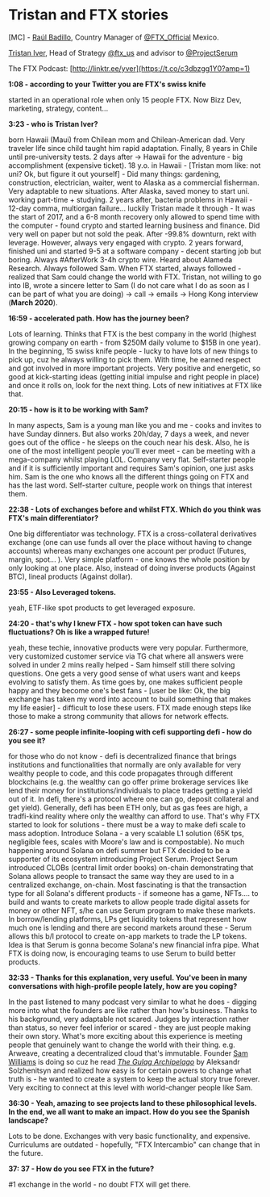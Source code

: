 # Tristan and FTX stories

[MC] - [Raúl Badillo](https://www.linkedin.com/in/raulbrdz/?originalSubdomain=mx), Country Manager of [@FTX_Official](https://twitter.com/FTX_Official) Mexico.

[Tristan Iver](https://twitter.com/jackshaftoes), Head of Strategy [@ftx_us](https://twitter.com/ftx_us) and advisor to [@ProjectSerum](https://twitter.com/ProjectSerum)

The FTX Podcast: [http://linktr.ee/yver](https://t.co/c3dbzgg1Y0?amp=1)

**1:08 - according to your Twitter you are FTX's swiss knife**

started in an operational role when only 15 people FTX. Now Bizz Dev, marketing, strategy, content...

**3:23 - who is Tristan Iver?**

born Hawaii (Maui) from Chilean mom and Chilean-American dad. Very traveler life since child taught him rapid adaptation. Finally, 8 years in Chile until pre-university tests. 2 days after → Hawaii for the adventure - big accomplishment (expensive ticket). 18 y.o. in Hawaii - [Tristan mom like: not uni? Ok, but figure it out yourself] - Did many things: gardening, construction, electrician, waiter, went to Alaska as a commercial fisherman. Very adaptable to new situations. After Alaska, saved money to start uni. working part-time + studying. 2 years after, bacteria problems in Hawaii - 12-day comma, multiorgan failure... luckily Tristan made it through - It was the start of 2017, and a 6-8 month recovery only allowed to spend time with the computer - found crypto and started learning business and finance. Did very well on paper but not sold the peak. After -99.8% downturn, rekt with leverage. However, always very engaged with crypto. 2 years forward, finished uni and started 9-5 at a software company - decent starting job but boring. Always #AfterWork 3-4h crypto wire. Heard about Alameda Research. Always followed Sam. When FTX started, always followed - realized that Sam could change the world with FTX. Tristan, not willing to go into IB, wrote a sincere letter to Sam (I do not care what I do as soon as I can be part of what you are doing) → call → emails → Hong Kong interview (**March 2020**).

**16:59 - accelerated path. How has the journey been?**

Lots of learning. Thinks that FTX is the best company in the world (highest growing company on earth - from $250M daily volume to $15B in one year). In the beginning, 15 swiss knife people - lucky to have lots of new things to pick up, cuz he always willing to pick them. With time, he earned respect and got involved in more important projects. Very positive and energetic, so good at kick-starting ideas (getting initial impulse and right people in place) and once it rolls on, look for the next thing. Lots of new initiatives at FTX like that.

**20:15 - how is it to be working with Sam?**

In many aspects, Sam is a young man like you and me - cooks and invites to have Sunday dinners. But also works 20h/day, 7 days a week, and never goes out of the office - he sleeps on the couch near his desk. Also, he is one of the most intelligent people you'll ever meet - can be meeting with a mega-company whilst playing LOL. Company very flat. Self-starter people and if it is sufficiently important and requires Sam's opinion, one just asks him. Sam is the one who knows all the different things going on FTX and has the last word. Self-starter culture, people work on things that interest them.

**22:38 - Lots of exchanges before and whilst FTX. Which do you think was FTX's main differentiator?**

One big differentiator was technology. FTX is a cross-collateral derivatives exchange (one can use funds all over the place without having to change accounts) whereas many exchanges one account per product (Futures, margin, spot... ). Very simple platform - one knows the whole position by only looking at one place. Also, instead of doing inverse products (Against BTC), lineal products (Against dollar).

**23:55 - Also Leveraged tokens.**

yeah, ETF-like spot products to get leveraged exposure.

**24:20 - that's why I knew FTX - how spot token can have such fluctuations? Oh is like a wrapped future!**

yeah, these techie, innovative products were very popular. Furthermore, very customized customer service via TG chat where all answers were solved in under 2 mins really helped - Sam himself still there solving questions. One gets a very good sense of what users want and keeps evolving to satisfy them. As time goes by, one makes sufficient people happy and they become one's best fans - [user be like: Ok, the big exchange has taken my word into account to build something that makes my life easier] - difficult to lose these users. FTX made enough steps like those to make a strong community that allows for network effects.

**26:27 - some people infinite-looping with cefi supporting defi - how do you see it?**

for those who do not know - defi is decentralized finance that brings institutions and functionalities that normally are only available for very wealthy people to code, and this code propagates through different blockchains (e.g. the wealthy can go offer prime brokerage services like lend their money for institutions/individuals to place trades getting a yield out of it. In defi, there's a protocol where one can go, deposit collateral and get yield). Generally, defi has been ETH only, but as gas fees are high, a tradfi-kind reality where only the wealthy can afford to use. That's why FTX started to look for solutions - there must be a way to make defi scale to mass adoption. Introduce Solana - a very scalable L1 solution (65K tps, negligible fees, scales with Moore's law and is compostable). No much happening around Solana on defi summer but FTX decided to be a supporter of its ecosystem introducing Project Serum. Project Serum introduced CLOBs (central limit order books) on-chain demonstrating that Solana allows people to transact the same way they are used to in a centralized exchange, on-chain. Most fascinating is that the transaction type for all Solana's different products - if someone has a game, NFTs.... to build and wants to create markets to allow people trade digital assets for money or other NFT, s/he can use Serum program to make these markets. In borrow/lending platforms, LPs get liquidity tokens that represent how much one is lending and there are second markets around these - Serum allows this b/l protocol to create on-app markets to trade the LP tokens. Idea is that Serum is gonna become Solana's new financial infra pipe. What FTX is doing now, is encouraging teams to use Serum to build better products.

**32:33 - Thanks for this explanation, very useful. You've been in many conversations with high-profile people lately, how are you coping?**

In the past listened to many podcast very similar to what he does - digging more into what the founders are like rather than how's business. Thanks to his background, very adaptable not scared. Judges by interaction rather than status, so never feel inferior or scared - they are just people making their own story. What's more exciting about this experience is meeting people that genuinely want to change the world with their thing. e.g. Arweave, creating a decentralized cloud that's immutable. Founder [Sam Williams](https://www.google.com/search?q=arweave+founder&rlz=1C1GCEA_enGB857GB857&sxsrf=AOaemvIjSZfxld6BwHOE9SQ5lr62BtoFSg%3A1634088400344&ei=0DVmYaSdFJDYkgXI2oGABg&oq=arweave+founder&gs_lcp=Cgdnd3Mtd2l6EAMYADIFCAAQgAQyBQgAEIAEOgcIIxCwAxAnOgcIABBHELADOhAILhDHARDRAxDIAxCwAxBDOgQIABBDOgoIABCABBCHAhAUOgYIABAWEB5KBQg4EgExSgQIQRgAUOwYWNckYI8qaAJwAngAgAHdAYgBkAWSAQU0LjEuMZgBAKABAcgBDsABAQ&sclient=gws-wiz) is doing so cuz he read *[The Gulag Archipelago](https://www.google.com/search?q=gulag+archipelago&rlz=1C1GCEA_enGB857GB857&sxsrf=AOaemvIuFMfJ2X-26JXMYdX6Nxhbt01sIw%3A1634088411997&ei=2zVmYfmNPNaEhbIP47SAmAI&gs_ssp=eJzj4tDP1TfIii80NWD0EkwvzUlMV0gsSs7ILEgFMvMBhWoJuA&oq=gulag+archipelago&gs_lcp=Cgdnd3Mtd2l6EAMYADILCC4QgAQQsQMQkwIyBQgAEIAEMgUIABCABDIFCAAQgAQyBQgAEIAEMgUIABCABDIFCC4QgAQyBQguEIAEMgUIABCABDIFCAAQgAQ6BAgjECc6BQgAEJECOggIABCABBCxAzoOCC4QgAQQsQMQxwEQ0QM6BAgAEEM6BAguEEM6DQguELEDEMcBENEDEEM6CwgAEIAEELEDEIMBOg4ILhDHARDRAxCRAhCTAjoQCC4QsQMQgwEQxwEQ0QMQQzoICC4QsQMQgwE6CAguEIAEELEDOgcIABCxAxBDOgsILhCABBCxAxCDAToICAAQsQMQgwFKBAhBGABQiLEBWLbAAWCdzAFoAHACeACAAZ8BiAGABpIBAzQuM5gBAKABAcABAQ&sclient=gws-wiz)* by Aleksandr Solzhenitsyn and realized how easy is for certain powers to change what truth is - he wanted to create a system to keep the actual story true forever. Very exciting to connect at this level with world-changer people like Sam.

**36:30 - Yeah, amazing to see projects land to these philosophical levels. In the end, we all want to make an impact. How do you see the Spanish landscape?**

Lots to be done. Exchanges with very basic functionality, and expensive. Curriculums are outdated - hopefully, "FTX Intercambio" can change that in the future.

**37: 37 - How do you see FTX in the future?**

#1 exchange in the world - no doubt FTX will get there.